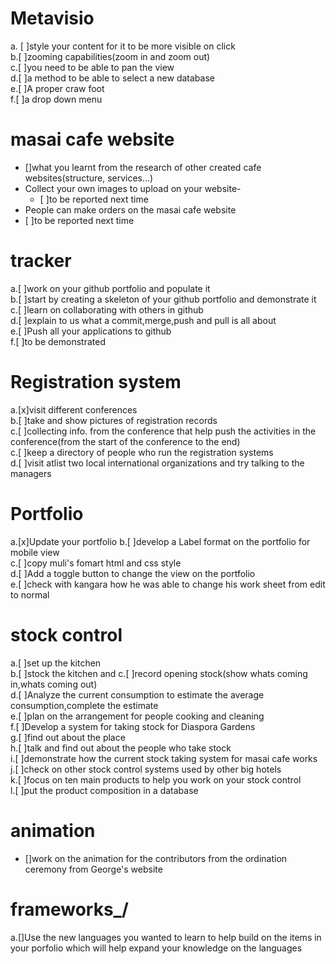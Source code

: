 # Metavisio

a. [ ]style your content for it to be more visible on click  
b.[ ]zooming capabilities(zoom in and zoom out)  
c.[ ]you need to be able to pan the view  
d.[ ]a method to be able to select a new database  
e.[ ]A proper craw foot  
f.[ ]a drop down menu

# masai cafe website

- []what you learnt from the research of other created cafe websites(structure, services...)
- Collect your own images to upload on your website-
  - [ ]to be reported next time
- People can make orders on the masai cafe website
- [ ]to be reported next time

# tracker

a.[ ]work on your github portfolio and populate it  
b.[ ]start by creating a skeleton of your github portfolio and demonstrate it  
c.[ ]learn on collaborating with others in github  
d.[ ]explain to us what a commit,merge,push and pull is all about  
e.[ ]Push all your applications to github  
f.[ ]to be demonstrated

# Registration system

a.[x]visit different conferences  
b.[ ]take and show pictures of registration records  
c.[ ]collecting info. from the conference that help push the activities in the conference(from the start of the conference to the end)  
c.[ ]keep a directory of people who run the registration systems  
d.[ ]visit atlist two local international organizations and try talking to the managers

# Portfolio

a.[x]Update your portfolio
b.[ ]develop a Label format on the portfolio for mobile view  
c.[ ]copy muli's fomart html and css style  
d.[ ]Add a toggle button to change the view on the portfolio  
e.[ ]check with kangara how he was able to change his work sheet from edit to normal

# stock control

<!-- a stock control system for mutall data: -->

a.[ ]set up the kitchen  
b.[ ]stock the kitchen and
c.[ ]record opening stock(show whats coming in,whats coming out)  
d.[ ]Analyze the current consumption to estimate the average consumption,complete the estimate  
e.[ ]plan on the arrangement for people cooking and cleaning  
f.[ ]Develop a system for taking stock for Diaspora Gardens  
g.[ ]find out about the place  
h.[ ]talk and find out about the people who take stock  
i.[ ]demonstrate how the current stock taking system for masai cafe works  
j.[ ]check on other stock control systems used by other big hotels  
k.[ ]focus on ten main products to help you work on your stock control  
l.[ ]put the product composition in a database

# animation

- []work on the animation for the contributors from the ordination ceremony from George's website

# frameworks\_/

a.[]Use the new languages you wanted to learn to help build on the items in your porfolio which will help expand your knowledge on the languages
